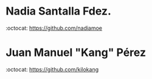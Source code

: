 # Nadia Santalla Fdez.

:octocat: <https://github.com/nadiamoe>

# Juan Manuel "Kang" Pérez

:octocat: <https://github.com/kilokang>
